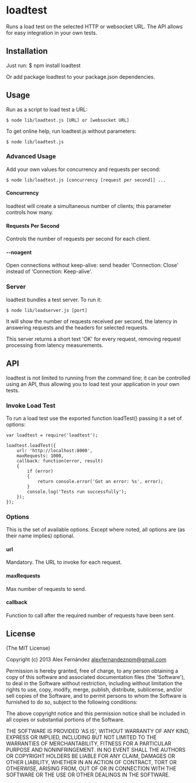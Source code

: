 # loadtest

Runs a load test on the selected HTTP or websocket URL. The API allows for easy integration in your own tests.

## Installation

Just run:
    $ npm install loadtest

Or add package loadtest to your package.json dependencies.

## Usage

Run as a script to load test a URL:

    $ node lib/loadtest.js [URL] or [websocket URL]

To get online help, run loadtest.js without parameters:

    $ node lib/loadtest.js

### Advanced Usage

Add your own values for concurrency and requests per second:

    $ node lib/loadtest.js [concurrency [request per second]] ...

#### Concurrency

loadtest will create a simultaneous number of clients; this parameter controls how many.

#### Requests Per Second

Controls the number of requests per second for each client.

#### --noagent

Open connections without keep-alive: send header 'Connection: Close' instead of 'Connection: Keep-alive'.

### Server

loadtest bundles a test server. To run it:

    $ node lib/loadserver.js [port]

It will show the number of requests received per second, the latency in answering requests and the headers for selected requests.

This server returns a short text 'OK' for every request, removing request processing from latency measurements.

## API

loadtest is not limited to running from the command line; it can be controlled using an API, thus allowing you to load test your application in your own tests.

### Invoke Load Test

To run a load test use the exported function loadTest() passing it a set of options:

    var loadtest = require('loadtest');
    
    loadtest.loadTest({
        url: 'http://localhost:8000',
        maxRequests: 1000,
        callback: function(error, result)
        {
            if (error)
            {
                return console.error('Got an error: %s', error);
            }
            console.log('Tests run successfully');
        });
	});

### Options

This is the set of available options. Except where noted, all options are (as their name implies) optional.

#### url

Mandatory. The URL to invoke for each request.

#### maxRequests

Max number of requests to send.

#### callback

Function to call after the required number of requests have been sent.

## License

(The MIT License)

Copyright (c) 2013 Alex Fernández <alexfernandeznpm@gmail.com>

Permission is hereby granted, free of charge, to any person obtaining a copy of this software and associated documentation files (the 'Software'), to deal in the Software without restriction, including without limitation the rights to use, copy, modify, merge, publish, distribute, sublicense, and/or sell copies of the Software, and to permit persons to whom the Software is furnished to do so, subject to the following conditions:

The above copyright notice and this permission notice shall be included in all copies or substantial portions of the Software.

THE SOFTWARE IS PROVIDED 'AS IS', WITHOUT WARRANTY OF ANY KIND, EXPRESS OR IMPLIED, INCLUDING BUT NOT LIMITED TO THE WARRANTIES OF MERCHANTABILITY, FITNESS FOR A PARTICULAR PURPOSE AND NONINFRINGEMENT. IN NO EVENT SHALL THE AUTHORS OR COPYRIGHT HOLDERS BE LIABLE FOR ANY CLAIM, DAMAGES OR OTHER LIABILITY, WHETHER IN AN ACTION OF CONTRACT, TORT OR OTHERWISE, ARISING FROM, OUT OF OR IN CONNECTION WITH THE SOFTWARE OR THE USE OR OTHER DEALINGS IN THE SOFTWARE.

